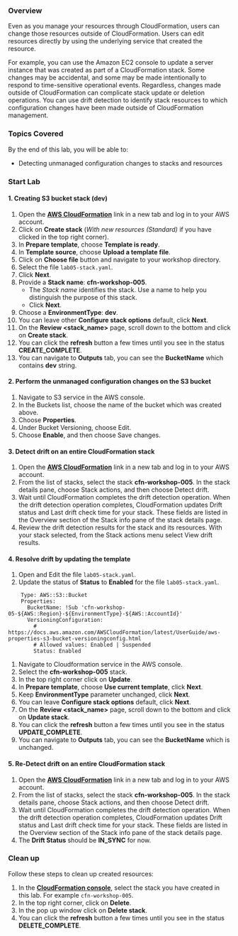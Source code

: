 ### Overview

Even as you manage your resources through CloudFormation, users can change those resources outside of CloudFormation. Users can edit resources directly by using the underlying service that created the resource.

For example, you can use the Amazon EC2 console to update a server instance that was created as part of a CloudFormation stack. Some changes may be accidental, and some may be made intentionally to respond to time-sensitive operational events. Regardless, changes made outside of CloudFormation can complicate stack update or deletion operations. You can use drift detection to identify stack resources to which configuration changes have been made outside of CloudFormation management.

### Topics Covered

By the end of this lab, you will be able to:

+ Detecting unmanaged configuration changes to stacks and resources

### Start Lab

#### 1. Creating S3 bucket stack (dev)

1. Open the **[AWS CloudFormation](https://console.aws.amazon.com/cloudformation)** link in a new tab and log in to your AWS account.
1. Click on **Create stack** (_With new resources (Standard)_ if you have clicked in the top right corner).
1. In **Prepare template**, choose **Template is ready**.
1. In **Template source**, choose **Upload a template file**.
1. Click on **Choose file** button and navigate to your workshop directory.
1. Select the file `lab05-stack.yaml`.
1. Click **Next**.
1. Provide a **Stack name**: **cfn-workshop-005**.
    + The _Stack name_ identifies the stack. Use a name to help you distinguish the purpose of this stack.
    + Click **Next**.
1. Choose a **EnvironmentType**: **dev**.
1. You can leave other **Configure stack options** default, click **Next**.
1. On the **Review <stack_name>** page, scroll down to the bottom and click on **Create stack**.
1. You can click the **refresh** button a few times until you see in the status **CREATE_COMPLETE**.
1. You can navigate to **Outputs** tab, you can see the **BucketName** which contains **dev** string.

#### 2. Perform the unmanaged configuration changes on the S3 bucket

1. Navigate to S3 service in the AWS console.
1. In the Buckets list, choose the name of the bucket which was created above.
1. Choose **Properties**.
1. Under Bucket Versioning, choose Edit.
1. Choose **Enable**, and then choose Save changes.

#### 3. Detect drift on an entire CloudFormation stack

1. Open the **[AWS CloudFormation](https://console.aws.amazon.com/cloudformation)** link in a new tab and log in to your AWS account.
1. From the list of stacks, select the stack **cfn-workshop-005**. In the stack details pane, choose Stack actions, and then choose Detect drift.
1. Wait until CloudFormation completes the drift detection operation. When the drift detection operation completes, CloudFormation updates Drift status and Last drift check time for your stack. These fields are listed in the Overview section of the Stack info pane of the stack details page.
1. Review the drift detection results for the stack and its resources. With your stack selected, from the Stack actions menu select View drift results.

#### 4. Resolve drift by updating the template

1. Open and Edit the file `lab05-stack.yaml`.
1. Update the status of **Status** to **Enabled** for the file `lab05-stack.yaml`.
```
    Type: AWS::S3::Bucket
    Properties:
      BucketName: !Sub 'cfn-workshop-05-${AWS::Region}-${EnvironmentType}-${AWS::AccountId}'
      VersioningConfiguration:
        # https://docs.aws.amazon.com/AWSCloudFormation/latest/UserGuide/aws-properties-s3-bucket-versioningconfig.html
        # Allowed values: Enabled | Suspended
        Status: Enabled
```
1. Navigate to Cloudformation service in the AWS console.
1. Select the **cfn-workshop-005** stack.
1. In the top right corner click on **Update**.
1. In **Prepare template**, choose **Use current template**, click **Next**.
1. Keep **EnvironmentType** parameter unchanged, click **Next**.
1. You can leave **Configure stack options** default, click **Next**.
1. On the **Review <stack_name>** page, scroll down to the bottom and click on **Update stack**.
1. You can click the **refresh** button a few times until you see in the status **UPDATE_COMPLETE**.
1. You can navigate to **Outputs** tab, you can see the **BucketName** which is unchanged.

#### 5. Re-Detect drift on an entire CloudFormation stack

1. Open the **[AWS CloudFormation](https://console.aws.amazon.com/cloudformation)** link in a new tab and log in to your AWS account.
1. From the list of stacks, select the stack **cfn-workshop-005**. In the stack details pane, choose Stack actions, and then choose Detect drift.
1. Wait until CloudFormation completes the drift detection operation. When the drift detection operation completes, CloudFormation updates Drift status and Last drift check time for your stack. These fields are listed in the Overview section of the Stack info pane of the stack details page.
1. The **Drift Status** should be **IN_SYNC** for now.

### Clean up

Follow these steps to clean up created resources:

1. In the **[CloudFormation console](https://console.aws.amazon.com/cloudformation)**, select the stack you have created in this lab. For example `cfn-workshop-005`.
1. In the top right corner, click on **Delete**.
1. In the pop up window click on **Delete stack**.
1. You can click the **refresh** button a few times until you see in the status **DELETE_COMPLETE**.
